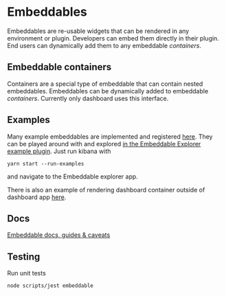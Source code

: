 # Embeddables

Embeddables are re-usable widgets that can be rendered in any environment or plugin. Developers can embed them directly in their plugin. End users can dynamically add them to any embeddable _containers_.

## Embeddable containers

Containers are a special type of embeddable that can contain nested embeddables. Embeddables can be dynamically added to embeddable _containers_. Currently only dashboard uses this interface.

## Examples

Many example embeddables are implemented and registered [here](https://github.com/elastic/kibana/tree/master/examples/embeddable_examples). They can be played around with and explored [in the Embeddable Explorer example plugin](https://github.com/elastic/kibana/tree/master/examples/embeddable_explorer). Just run kibana with

```
yarn start --run-examples
```

and navigate to the Embeddable explorer app.

There is also an example of rendering dashboard container outside of dashboard app [here](https://github.com/elastic/kibana/tree/master/examples/dashboard_embeddable_examples).

## Docs

[Embeddable docs, guides & caveats](./docs/README.md)

## Testing

Run unit tests

```shell
node scripts/jest embeddable
```
